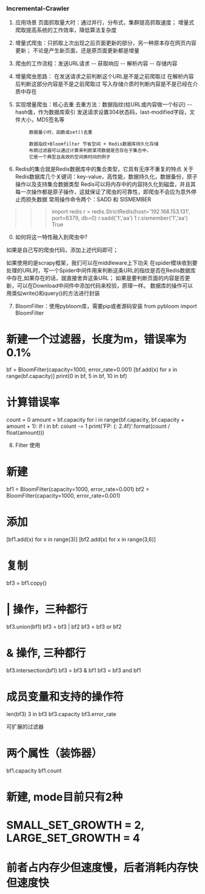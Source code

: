 ### Incremental-Crawler

1. 应用场景
    页面抓取量大时：通过并行，分布式，集群提高抓取速度；
                   增量式爬取提高系统的工作效率，降低算法复杂度

2. 增量式爬虫：只抓取上次出现之后页面更新的部分，另一种原本存在网页内容更新；
              不论是产生新页面，还是原页面更新都是增量

3. 爬虫的工作流程：发送URL请求 -- 获取响应 -- 解析内容 -- 存储内容

4. 增量爬虫思路：
            在发送请求之前判断这个URL是不是之前爬取过
            在解析内容后判断这部分内容是不是之前爬取过
            写入存储介质时判断内容是不是已经在介质中存在

5. 实现增量爬虫：核心去重
   去重方法：数据指纹(给URL或内容做一个标识) -- hash值，作为数据库索引
            发送请求设置304状态码，last-modified字段，文件大小，MD5签名等

            数据量小时，函数或set()去重

            数据指纹+Bloomfilter 节省空间 + Redis数据库持久化存储
            布朗过滤器可以通过计算来判断某项数据是否存在于集合中，
            它是一个典型且高效的空间换时间的例子

6. Redis的集合就是Redis数据库中的集合类型，它具有无序不重复的特点
   关于Redis数据库几个关键词：key-value，高性能，数据持久化，数据备份，原子操作以及支持集合数据类型
   Redis可以将内存中的内容持久化到磁盘，并且其每一次操作都是原子操作，这就保证了爬虫的可靠性，即爬虫不会应为意外停止而损失数据
   常用操作命令两个：SADD 和 SISMEMBER

>>> import redis
>>> r = redis.StrictRedis(host='192.168.153.131', port=6379, db=0)
>>> r.sadd('1','aa')
1
>>> r.sismember('1','aa')
True


00. 如何将这一特性融入到爬虫中?

如果是自己写的爬虫代码，添加上述代码即可；

如果使用的是scrapy框架，我们可以在middleware上下功夫
在spider模块收到要处理的URL时，写一个Spider中间件用来判断这条URL的指纹是否在Redis数据库中存在,如果存在的话，就直接舍弃这条URL；
如果是要判断页面的内容是否更新，可以在Download中间件中添加代码来校验，原理一样。
数据库的操作可以用类似write()和query()的方法进行封装


7. BloomFilter：使用pybloom库，需要pip或者源码安装
from pybloom import BloomFilter

# 新建一个过滤器，长度为m，错误率为0.1%
bf = BloomFilter(capacity=1000, error_rate=0.001)
[bf.add(x) for x in range(bf.capacity)]
print(0 in bf, 5 in bf, 10 in bf)

# 计算错误率
count = 0
amount = bf.capacity
for i in range(bf.capacity, bf.capacity + amount + 1):
    if i in bf:
        coiunt -= 1
print('FP: {: 2.4f}'.format(count / float(amount)))

8. Filter 使用
    
# 新建
bf1 = BloomFilter(capacity=1000, error_rate=0.001)
bf2 = BloomFilter(capacity=1000, error_rate=0.001)

# 添加
[bf1.add(x) for x in range(3)]
[bf2.add(x) for x in range(3,6)]

# 复制
bf3 = bf1.copy()

# | 操作，三种都行
bf3.union(bf1)
bf3 = bf3 | bf2
bf3 = bf3 or bf2

# & 操作, 三种都行
bf3.intersection(bf1)
bf3 = bf3 & bf1
bf3 = bf3 and bf1

# 成员变量和支持的操作符
len(bf3)
3 in bf3
bf3.capacity
bf3.error_rate

可扩展的过滤器

# 两个属性（装饰器）
bf1.capacity
bf1.count

# 新建, mode目前只有2种
# SMALL_SET_GROWTH = 2, LARGE_SET_GROWTH = 4
# 前者占内存少但速度慢，后者消耗内存快但速度快
